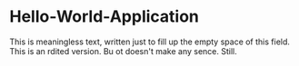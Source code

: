 # Hello-World-Application
This is meaningless text, written just to fill up the empty space of this field. This is an rdited version. Bu ot doesn't make any sence. Still.
